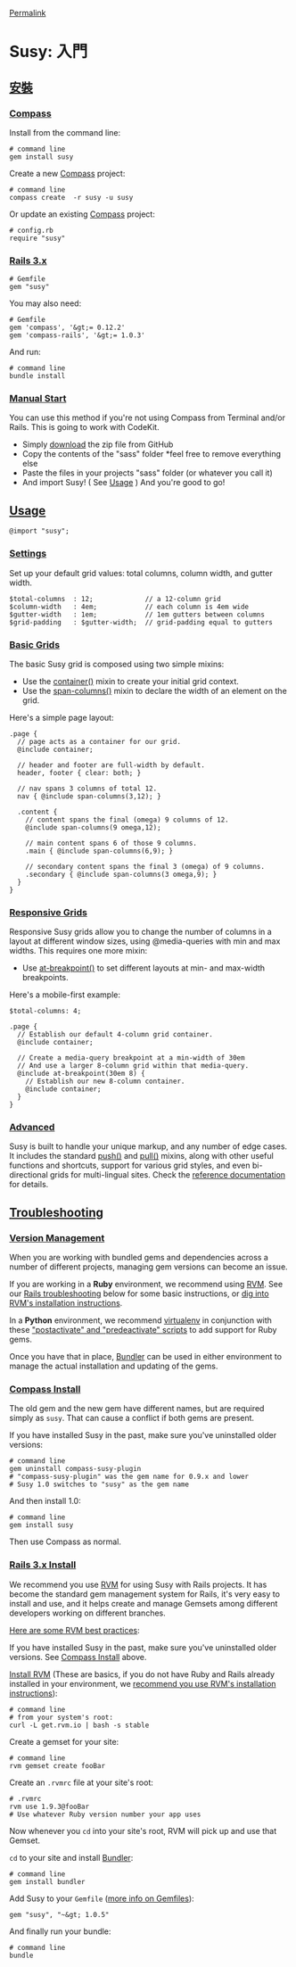 [Permalink](http://susy.oddbird.net/guides/ "Permalink to Susy: Getting Started")

# Susy: 入門

## [安裝][10]

### [Compass][11]

Install from the command line:

    # command line
    gem install susy


Create a new [Compass][12] project:

    # command line
    compass create  -r susy -u susy


Or update an existing [Compass][12] project:

    # config.rb
    require "susy"


### [Rails 3.x][13]

    # Gemfile
    gem "susy"


You may also need:

    # Gemfile
    gem 'compass', '&gt;= 0.12.2'
    gem 'compass-rails', '&gt;= 1.0.3'


And run:

    # command line
    bundle install


### [Manual Start][14]

You can use this method if you're not using Compass from Terminal and/or Rails. This is going to work with CodeKit.

*   Simply [download][15] the zip file from GitHub
*   Copy the contents of the "sass" folder *feel free to remove everything else
*   Paste the files in your projects "sass" folder (or whatever you call it)
*   And import Susy! ( See [Usage][16] ) And you're good to go!

## [Usage][16]

    @import "susy";


### [Settings][17]

Set up your default grid values: total columns, column width, and gutter width.

    $total-columns  : 12;             // a 12-column grid
    $column-width   : 4em;            // each column is 4em wide
    $gutter-width   : 1em;            // 1em gutters between columns
    $grid-padding   : $gutter-width;  // grid-padding equal to gutters


### [Basic Grids][18]

The basic Susy grid is composed using two simple mixins:

*   Use the [container()][19] mixin to create your initial grid context.
*   Use the [span-columns()][20] mixin to declare the width of an element on the grid.

Here's a simple page layout:

    .page {
      // page acts as a container for our grid.
      @include container;

      // header and footer are full-width by default.
      header, footer { clear: both; }

      // nav spans 3 columns of total 12.
      nav { @include span-columns(3,12); }

      .content {
        // content spans the final (omega) 9 columns of 12.
        @include span-columns(9 omega,12);

        // main content spans 6 of those 9 columns.
        .main { @include span-columns(6,9); }

        // secondary content spans the final 3 (omega) of 9 columns.
        .secondary { @include span-columns(3 omega,9); }
      }
    }


### [Responsive Grids][21]

Responsive Susy grids allow you to change the number of columns in a layout at different window sizes, using @media-queries with min and max widths. This requires one more mixin:

*   Use [at-breakpoint()][22] to set different layouts at min- and max-width breakpoints.

Here's a mobile-first example:

    $total-columns: 4;

    .page {
      // Establish our default 4-column grid container.
      @include container;

      // Create a media-query breakpoint at a min-width of 30em
      // And use a larger 8-column grid within that media-query.
      @include at-breakpoint(30em 8) {
        // Establish our new 8-column container.
        @include container;
      }
    }


### [Advanced][23]

Susy is built to handle your unique markup, and any number of edge cases. It includes the standard [push()][24] and [pull()][25] mixins, along with other useful functions and shortcuts, support for various grid styles, and even bi-directional grids for multi-lingual sites. Check the [reference documentation][26] for details.

## [Troubleshooting][27]

### [Version Management][28]

When you are working with bundled gems and dependencies across a number of different projects, managing gem versions can become an issue.

If you are working in a **Ruby** environment, we recommend using [RVM][29]. See our [Rails troubleshooting][30] below for some basic instructions, or [dig into RVM's installation instructions][29].

In a **Python** environment, we recommend [virtualenv][31] in conjunction with these ["postactivate" and "predeactivate" scripts][32] to add support for Ruby gems.

Once you have that in place, [Bundler][33] can be used in either environment to manage the actual installation and updating of the gems.

### [Compass Install][34]

The old gem and the new gem have different names, but are required simply as `susy`. That can cause a conflict if both gems are present.

If you have installed Susy in the past, make sure you've uninstalled older versions:

    # command line
    gem uninstall compass-susy-plugin
    # "compass-susy-plugin" was the gem name for 0.9.x and lower
    # Susy 1.0 switches to "susy" as the gem name


And then install 1.0:

    # command line
    gem install susy


Then use Compass as normal.

### [Rails 3.x Install][30]

We recommend you use [RVM][35] for using Susy with Rails projects. It has become the standard gem management system for Rails, it's very easy to install and use, and it helps create and manage Gemsets among different developers working on different branches.

[Here are some RVM best practices][36]:

If you have installed Susy in the past, make sure you've uninstalled older versions. See [Compass Install][34] above.

[Install RVM][29] (These are basics, if you do not have Ruby and Rails already installed in your environment, we [recommend you use RVM's installation instructions][29]):

    # command line
    # from your system's root:
    curl -L get.rvm.io | bash -s stable


Create a gemset for your site:

    # command line
    rvm gemset create fooBar


Create an `.rvmrc` file at your site's root:

    # .rvmrc
    rvm use 1.9.3@fooBar
    # Use whatever Ruby version number your app uses


Now whenever you `cd` into your site's root, RVM will pick up and use that Gemset.

`cd` to your site and install [Bundler][33]:

    # command line
    gem install bundler


Add Susy to your `Gemfile` ([more info on Gemfiles][37]):

    gem "susy", "~&gt; 1.0.5"


And finally run your bundle:

    # command line
    bundle


 [1]: http://susy.oddbird.net/guides/
 [2]: http://www.compass-style.org/
 [3]: http://susy.oddbird.net/guides/getting-started/
 [4]: http://susy.oddbird.net/guides/reference/
 [5]: http://susy.oddbird.net/guides/demos/
 [6]: http://susy.oddbird.net/guides/sites-using-susy/
 [7]: https://github.com/ericam/susy
 [8]: http://stackoverflow.com/questions/tagged/susy-compass
 [9]: http://twitter.com/compasssusy/
 [10]: http://susy.oddbird.net/guides/#start-install
 [11]: http://susy.oddbird.net/guides/#start-compass
 [12]: http://compass-style.org/
 [13]: http://susy.oddbird.net/guides/#start-rails
 [14]: http://susy.oddbird.net/guides/#start-manual
 [15]: https://github.com/ericam/susy/archive/master.zip
 [16]: http://susy.oddbird.net/guides/#start-usage
 [17]: http://susy.oddbird.net/guides/#start-settings
 [18]: http://susy.oddbird.net/guides/#start-basic
 [19]: http://susy.oddbird.net/guides/reference/#ref-container
 [20]: http://susy.oddbird.net/guides/reference/#ref-span-columns
 [21]: http://susy.oddbird.net/guides/#start-responsive
 [22]: http://susy.oddbird.net/guides/reference/#ref-at-breakpoint
 [23]: http://susy.oddbird.net/guides/#start-advanced
 [24]: http://susy.oddbird.net/guides/reference/#ref-push
 [25]: http://susy.oddbird.net/guides/reference/#ref-pull
 [26]: http://susy.oddbird.net/guides/reference/
 [27]: http://susy.oddbird.net/guides/#troubleshooting
 [28]: http://susy.oddbird.net/guides/#troubleshooting-versions
 [29]: http://rvm.io/rvm/install/
 [30]: http://susy.oddbird.net/guides/#troubleshooting-rails-install
 [31]: http://www.virtualenv.org/en/latest/index.html
 [32]: https://gist.github.com/1078601
 [33]: http://gembundler.com/
 [34]: http://susy.oddbird.net/guides/#troubleshooting-compass-install
 [35]: http://rvm.io
 [36]: http://rvm.io/rvm/best-practices/
 [37]: http://gembundler.com/gemfile.html
